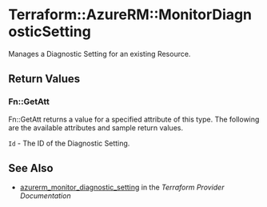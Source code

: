 # Terraform::AzureRM::MonitorDiagnosticSetting

Manages a Diagnostic Setting for an existing Resource.

## Return Values

### Fn::GetAtt

Fn::GetAtt returns a value for a specified attribute of this type. The following are the available attributes and sample return values.

`Id` - The ID of the Diagnostic Setting.

## See Also

* [azurerm_monitor_diagnostic_setting](https://www.terraform.io/docs/providers/azurerm/r/monitor_diagnostic_setting.html) in the _Terraform Provider Documentation_